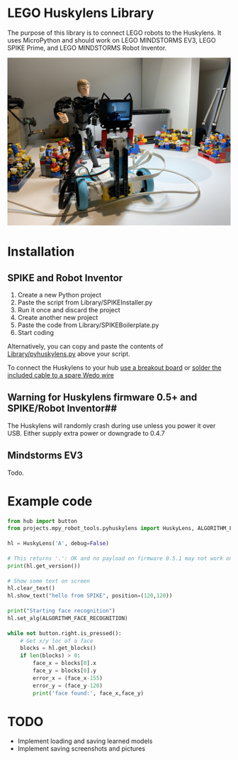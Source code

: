 # LEGO Huskylens Library
The purpose of this library is to connect LEGO robots to the Huskylens. It uses MicroPython and should work on LEGO MINDSTORMS EV3, LEGO SPIKE Prime, and LEGO MINDSTORMS Robot Inventor.

![Huskylens with LEGO SPIKE Prime](huskylens_lego.jpg)

# Installation
## SPIKE and Robot Inventor
1. Create a new Python project
2. Paste the script from Library/SPIKEInstaller.py
3. Run it once and discard the project
4. Create another new project
5. Paste the code from Library/SPIKEBoilerplate.py
6. Start coding

Alternatively, you can copy and paste the contents of [Library/pyhuskylens.py](Library/pyhuskylens.py) above your script.

To connect the Huskylens to your hub [use a breakout board](https://antonsmindstorms.com/product/uart-breakout-board-for-spike-and-ev3-openmv-compatible/) or [solder the included cable to a spare Wedo wire](#)

## Warning for Huskylens firmware 0.5+ and SPIKE/Robot Inventor##
The Huskylens will randomly crash during use unless you power it over USB. Either supply extra power or downgrade to 0.4.7

## Mindstorms EV3
Todo.

# Example code
``` python
from hub import button
from projects.mpy_robot_tools.pyhuskylens import HuskyLens, ALGORITHM_FACE_RECOGNITION

hl = HuskyLens('A', debug=False)

# This returns '.': OK and no payload on firmware 0.5.1 may not work on newer
print(hl.get_version())

# Show some text on screen
hl.clear_text()
hl.show_text("hello from SPIKE", position=(120,120))

print("Starting face recognition")
hl.set_alg(ALGORITHM_FACE_RECOGNITION)

while not button.right.is_pressed():
    # Get x/y loc of a face
    blocks = hl.get_blocks()
    if len(blocks) > 0:
        face_x = blocks[0].x
        face_y = blocks[0].y
        error_x = (face_x-155)
        error_y = (face_y-120)
        print('face found:', face_x,face_y)

```

# TODO
- Implement loading and saving learned models
- Implement saving screenshots and pictures
